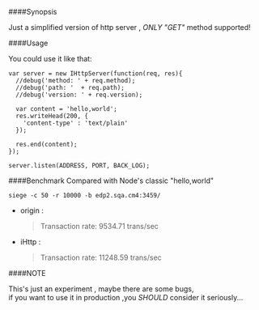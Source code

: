####Synopsis

  Just a simplified version of http server , *ONLY* *"GET"* method supported!

####Usage
  
  You could use it like that:

```
var server = new IHttpServer(function(req, res){
  //debug('method: ' + req.method);
  //debug('path: '  + req.path);
  //debug('version: ' + req.version);

  var content = 'hello,world';
  res.writeHead(200, {
    'content-type' : 'text/plain'
  });

  res.end(content);
});

server.listen(ADDRESS, PORT, BACK_LOG);
```
  
####Benchmark
  Compared with Node's classic "hello,world" 
  
    siege -c 50 -r 10000 -b edp2.sqa.cm4:3459/

- origin :

    >Transaction rate:       9534.71 trans/sec
  
  
- iHttp :

    >Transaction rate:      11248.59 trans/sec

    
####NOTE
  
  This's just an experiment , maybe there are some bugs,   
if you want to use it in production ,you *SHOULD* consider it seriously...
